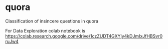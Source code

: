 # quora
Classification of insincere questions in quora

For Data Exploration colab notebook is 
https://colab.research.google.com/drive/1czZUDT4GXYly4kDJmIxJfHBSvr0ruJw4


